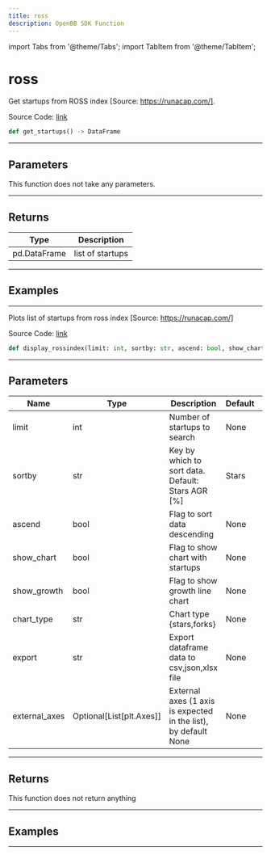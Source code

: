 ```yaml
---
title: ross
description: OpenBB SDK Function
---
```


import Tabs from '@theme/Tabs';
import TabItem from '@theme/TabItem';

# ross

<Tabs>
<TabItem value="model" label="Model" default>

Get startups from ROSS index [Source: https://runacap.com/].

Source Code: [link](https://github.com/OpenBB-finance/OpenBBTerminal/tree/main/openbb_terminal/alternative/oss/runa_model.py#L104)

```python
def get_startups() -> DataFrame
```
---

## Parameters

This function does not take any parameters.

---

## Returns

| Type | Description |
| ---- | ----------- |
| pd.DataFrame | list of startups |

---

## Examples

---



</TabItem>
<TabItem value="view" label="View">

Plots list of startups from ross index [Source: https://runacap.com/]

Source Code: [link](https://github.com/OpenBB-finance/OpenBBTerminal/tree/main/openbb_terminal/alternative/oss/runa_view.py#L25)

```python
def display_rossindex(limit: int, sortby: str, ascend: bool, show_chart: bool, show_growth: bool, chart_type: str, export: str, external_axes: Optional[List[matplotlib.axes._axes.Axes]]) -> None
```
---

## Parameters

| Name | Type | Description | Default | Optional |
| ---- | ---- | ----------- | ------- | -------- |
| limit | int | Number of startups to search | None | False |
| sortby | str | Key by which to sort data. Default: Stars AGR [%] | Stars | False |
| ascend | bool | Flag to sort data descending | None | False |
| show_chart | bool | Flag to show chart with startups | None | False |
| show_growth | bool | Flag to show growth line chart | None | False |
| chart_type | str | Chart type {stars,forks} | None | False |
| export | str | Export dataframe data to csv,json,xlsx file | None | False |
| external_axes | Optional[List[plt.Axes]] | External axes (1 axis is expected in the list), by default None | None | True |

---

## Returns

This function does not return anything

---

## Examples

---



</TabItem>
</Tabs>